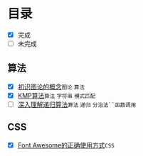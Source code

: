 # 目录

- [x] 完成
- [ ] 未完成

## 算法

- [x] [初识图论的概念](./articles/graph-theory-first-learn-and-concepts/README.md)`图论` `算法`
- [x] [KMP算法](./articles/kmp-algorithm/README.md)`算法` `字符串` `模式匹配`
- [ ] [深入理解递归算法](./articles/deep-understanding-of-recursion/README.md)`算法` `递归` `分治法``函数调用`

## CSS

- [x] [Font Awesome的正确使用方式](./articles/css-building-blocks/correct-use-of-fa/README.md)`CSS`
